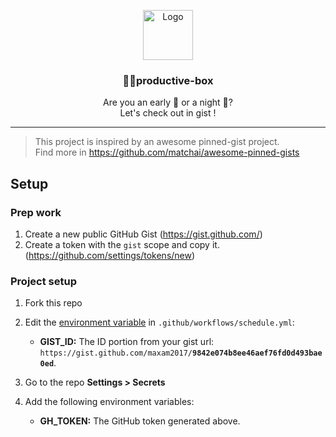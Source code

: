 <p align="center">
  <a href="http://lovera.maxam.now.sh/">
    <img src="https://cultofthepartyparrot.com/parrots/hd/parrot.gif" alt="Logo" height="80">
  </a>
  <h3 align="center">📌✨productive-box</h3>
  <p align="center">
    Are you an early 🐤 or a night 🦉?
    <br/>
    Let's check out in gist !
</p>

---

> This project is inspired by an awesome pinned-gist project.<br/>Find more in https://github.com/matchai/awesome-pinned-gists

## Setup

### Prep work
1. Create a new public GitHub Gist (https://gist.github.com/)
2. Create a token with the `gist` scope and copy it. (https://github.com/settings/tokens/new)

### Project setup

1. Fork this repo
2. Edit the [environment variable](https://github.com/maxam2017/productive-box/blob/master/.github/workflows/schedule.yml#L16-L17) in `.github/workflows/schedule.yml`:

   - **GIST_ID:** The ID portion from your gist url: `https://gist.github.com/maxam2017/`**`9842e074b8ee46aef76fd0d493bae0ed`**.

3. Go to the repo **Settings > Secrets**
4. Add the following environment variables:
   - **GH_TOKEN:** The GitHub token generated above.

